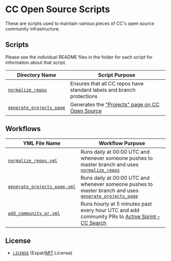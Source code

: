 # CC Open Source Scripts

These are scripts used to maintain various pieces of CC's open source community
infrastructure.


## Scripts

Please see the individual README files in the folder for each script for
information about that script.

| Directory Name                   | Script Purpose                                                        |
| -------------------------------- | --------------------------------------------------------------------- |
| [`normalize_repos`][norm]        | Ensures that all CC repos have standard labels and branch protections |
| [`generate_projects_page`][proj] | Generates the ["Projects" page on CC Open Source][osproj]             |


## Workflows
| YML File Name                   | Workflow Purpose                                                        |
| -------------------------------- | --------------------------------------------------------------------- |
| [`normalize_repos.yml`][norm_pr_yml]        |  Runs daily at 00:00 UTC and whenever someone pushes to master branch and uses [`normalize_repos`][norm]   |
| [`generate_projects_page.yml`][gen_proj_yml]        | Runs daily at 00:00 UTC and whenever someone pushes to master branch and uses [`generate_projects_page`][proj] |
| [`add_community_pr.yml`][community_pr_yml]        |  Runs hourly at 5 minutes past every hour UTC and add community PRs to [Active Sprint – CC Search](https://github.com/orgs/creativecommons/projects/7) |


[community_pr_yml]:.github/workflows/add_community_pr.yml
[gen_proj_yml]:.github/workflows/generate_projects_page.yml
[norm_pr_yml]:.github/workflows/normalize_repos.yml

[norm]:normalize_repos/
[proj]:generate_projects_page/
[osproj]:https://opensource.creativecommons.org/contributing-code/projects/


## License

- [`LICENSE`](LICENSE) (Expat/[MIT][mit] License)

[mit]: http://www.opensource.org/licenses/MIT "The MIT License | Open Source Initiative"
